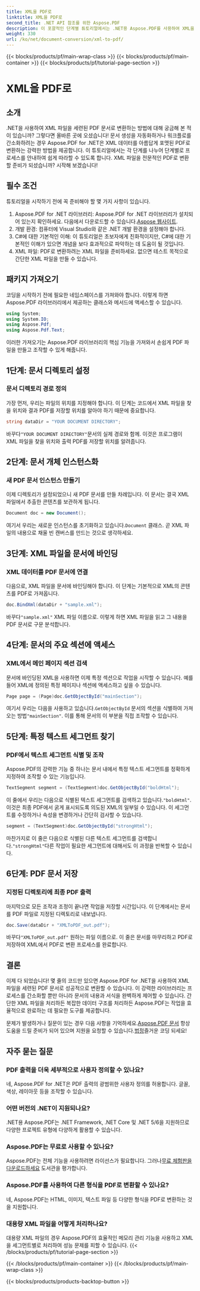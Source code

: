 ```yaml
---
title: XML을 PDF로
linktitle: XML을 PDF로
second_title: .NET API 참조를 위한 Aspose.PDF
description: 이 포괄적인 단계별 튜토리얼에서는 .NET용 Aspose.PDF를 사용하여 XML을 PDF로 변환하는 방법을 알아봅니다. 이 튜토리얼에는 코드 예제와 자세한 설명이 수록되어 있습니다.
weight: 330
url: /ko/net/document-conversion/xml-to-pdf/
---
```


{{< blocks/products/pf/main-wrap-class >}}
{{< blocks/products/pf/main-container >}}
{{< blocks/products/pf/tutorial-page-section >}}

# XML을 PDF로

## 소개

.NET을 사용하여 XML 파일을 세련된 PDF 문서로 변환하는 방법에 대해 궁금해 본 적이 있습니까? 그렇다면 올바른 곳에 오셨습니다! 문서 생성을 자동화하거나 워크플로를 간소화하려는 경우 Aspose.PDF for .NET은 XML 데이터를 아름답게 포맷된 PDF로 변환하는 강력한 방법을 제공합니다. 이 튜토리얼에서는 각 단계를 나누어 단계별로 프로세스를 안내하여 쉽게 따라할 수 있도록 합니다. XML 파일을 전문적인 PDF로 변환할 준비가 되셨습니까? 시작해 보겠습니다!

## 필수 조건

튜토리얼을 시작하기 전에 꼭 준비해야 할 몇 가지 사항이 있습니다.

1.  Aspose.PDF for .NET 라이브러리: Aspose.PDF for .NET 라이브러리가 설치되어 있는지 확인하세요. 다음에서 다운로드할 수 있습니다.[Aspose 웹사이트](https://releases.aspose.com/pdf/net/).
2. 개발 환경: 컴퓨터에 Visual Studio와 같은 .NET 개발 환경을 설정해야 합니다.
3. C#에 대한 기본적인 이해: 이 튜토리얼은 초보자에게 친화적이지만, C#에 대한 기본적인 이해가 있으면 개념을 보다 효과적으로 파악하는 데 도움이 될 것입니다.
4. XML 파일: PDF로 변환하려는 XML 파일을 준비하세요. 없으면 테스트 목적으로 간단한 XML 파일을 만들 수 있습니다.

## 패키지 가져오기

코딩을 시작하기 전에 필요한 네임스페이스를 가져와야 합니다. 이렇게 하면 Aspose.PDF 라이브러리에서 제공하는 클래스와 메서드에 액세스할 수 있습니다.

```csharp
using System;
using System.IO;
using Aspose.Pdf;
using Aspose.Pdf.Text;
```

이러한 가져오기는 Aspose.PDF 라이브러리의 핵심 기능을 가져와서 손쉽게 PDF 파일을 만들고 조작할 수 있게 해줍니다.

## 1단계: 문서 디렉토리 설정

### 문서 디렉토리 경로 정의

가장 먼저, 우리는 파일의 위치를 지정해야 합니다. 이 단계는 코드에서 XML 파일을 찾을 위치와 결과 PDF를 저장할 위치를 알아야 하기 때문에 중요합니다.

```csharp
string dataDir = "YOUR DOCUMENT DIRECTORY";
```

 바꾸다`"YOUR DOCUMENT DIRECTORY"`문서의 실제 경로와 함께. 이것은 프로그램이 XML 파일을 찾을 위치와 출력 PDF를 저장할 위치를 알려줍니다.

## 2단계: 문서 개체 인스턴스화

### 새 PDF 문서 인스턴스 만들기

이제 디렉토리가 설정되었으니 새 PDF 문서를 만들 차례입니다. 이 문서는 결국 XML 파일에서 추출한 콘텐츠를 보관하게 됩니다.

```csharp
Document doc = new Document();
```

 여기서 우리는 새로운 인스턴스를 초기화하고 있습니다.`Document` 클래스. 곧 XML 파일의 내용으로 채울 빈 캔버스를 만드는 것으로 생각하세요.

## 3단계: XML 파일을 문서에 바인딩

### XML 데이터를 PDF 문서에 연결

다음으로, XML 파일을 문서에 바인딩해야 합니다. 이 단계는 기본적으로 XML의 콘텐츠를 PDF로 가져옵니다.

```csharp
doc.BindXml(dataDir + "sample.xml");
```

 바꾸다`"sample.xml"` XML 파일 이름으로. 이렇게 하면 XML 파일을 읽고 그 내용을 PDF 문서로 구문 분석합니다.

## 4단계: 문서의 주요 섹션에 액세스

### XML에서 메인 페이지 섹션 검색

문서에 바인딩된 XML을 사용하면 이제 특정 섹션으로 작업을 시작할 수 있습니다. 예를 들어 XML에 정의된 특정 페이지나 섹션에 액세스하고 싶을 수 있습니다.

```csharp
Page page = (Page)doc.GetObjectById("mainSection");
```

 여기서 우리는 다음을 사용하고 있습니다.`GetObjectById` 문서의 섹션을 식별하여 가져오는 방법`"mainSection"`. 이를 통해 문서의 이 부분을 직접 조작할 수 있습니다.

## 5단계: 특정 텍스트 세그먼트 찾기

### PDF에서 텍스트 세그먼트 식별 및 조작

Aspose.PDF의 강력한 기능 중 하나는 문서 내에서 특정 텍스트 세그먼트를 정확하게 지정하여 조작할 수 있는 기능입니다.

```csharp
TextSegment segment = (TextSegment)doc.GetObjectById("boldHtml");
```

 이 줄에서 우리는 다음으로 식별된 텍스트 세그먼트를 검색하고 있습니다.`"boldHtml"`. 이것은 최종 PDF에서 굵게 표시되도록 의도된 XML의 일부일 수 있습니다. 이 세그먼트를 수정하거나 속성을 변경하거나 간단히 검사할 수 있습니다.

```csharp
segment = (TextSegment)doc.GetObjectById("strongHtml");
```

 마찬가지로 이 줄은 다음으로 식별된 다른 텍스트 세그먼트를 검색합니다.`"strongHtml"`다른 작업이 필요한 세그먼트에 대해서도 이 과정을 반복할 수 있습니다.

## 6단계: PDF 문서 저장

### 지정된 디렉토리에 최종 PDF 출력

마지막으로 모든 조작과 조정이 끝나면 작업을 저장할 시간입니다. 이 단계에서는 문서를 PDF 파일로 지정된 디렉토리로 내보냅니다.

```csharp
doc.Save(dataDir + "XMLToPDF_out.pdf");
```

 바꾸다`"XMLToPDF_out.pdf"` 원하는 파일 이름으로. 이 줄은 문서를 마무리하고 PDF로 저장하여 XML에서 PDF로 변환 프로세스를 완료합니다.

## 결론

이제 다 되었습니다! 몇 줄의 코드만 있으면 Aspose.PDF for .NET을 사용하여 XML 파일을 세련된 PDF 문서로 성공적으로 변환할 수 있습니다. 이 강력한 라이브러리는 프로세스를 간소화할 뿐만 아니라 문서의 내용과 서식을 완벽하게 제어할 수 있습니다. 간단한 XML 파일을 처리하든 복잡한 데이터 구조를 처리하든 Aspose.PDF는 작업을 효율적으로 완료하는 데 필요한 도구를 제공합니다.

 문제가 발생하거나 질문이 있는 경우 다음 사항을 기억하세요.[Aspose.PDF 문서](https://reference.aspose.com/pdf/net/) 항상 도움을 드릴 준비가 되어 있으며 지원을 요청할 수 있습니다.[법정](https://forum.aspose.com/c/pdf/10)즐거운 코딩 되세요!

## 자주 묻는 질문

### PDF 출력을 더욱 세부적으로 사용자 정의할 수 있나요?
네, Aspose.PDF for .NET은 PDF 출력의 광범위한 사용자 정의를 허용합니다. 글꼴, 색상, 레이아웃 등을 조작할 수 있습니다.

### 어떤 버전의 .NET이 지원되나요?
.NET용 Aspose.PDF는 .NET Framework, .NET Core 및 .NET 5/6을 지원하므로 다양한 프로젝트 유형에 다양하게 활용할 수 있습니다.

### Aspose.PDF는 무료로 사용할 수 있나요?
 Aspose.PDF는 전체 기능을 사용하려면 라이선스가 필요합니다. 그러나[무료 체험판을 다운로드하세요](https://releases.aspose.com/) 도서관을 평가합니다.

### Aspose.PDF를 사용하여 다른 형식을 PDF로 변환할 수 있나요?
네, Aspose.PDF는 HTML, 이미지, 텍스트 파일 등 다양한 형식을 PDF로 변환하는 것을 지원합니다.

### 대용량 XML 파일을 어떻게 처리하나요?
대용량 XML 파일의 경우 Aspose.PDF의 효율적인 메모리 관리 기능을 사용하고 XML을 세그먼트별로 처리하여 성능 문제를 피할 수 있습니다.
{{< /blocks/products/pf/tutorial-page-section >}}

{{< /blocks/products/pf/main-container >}}
{{< /blocks/products/pf/main-wrap-class >}}

{{< blocks/products/products-backtop-button >}}
